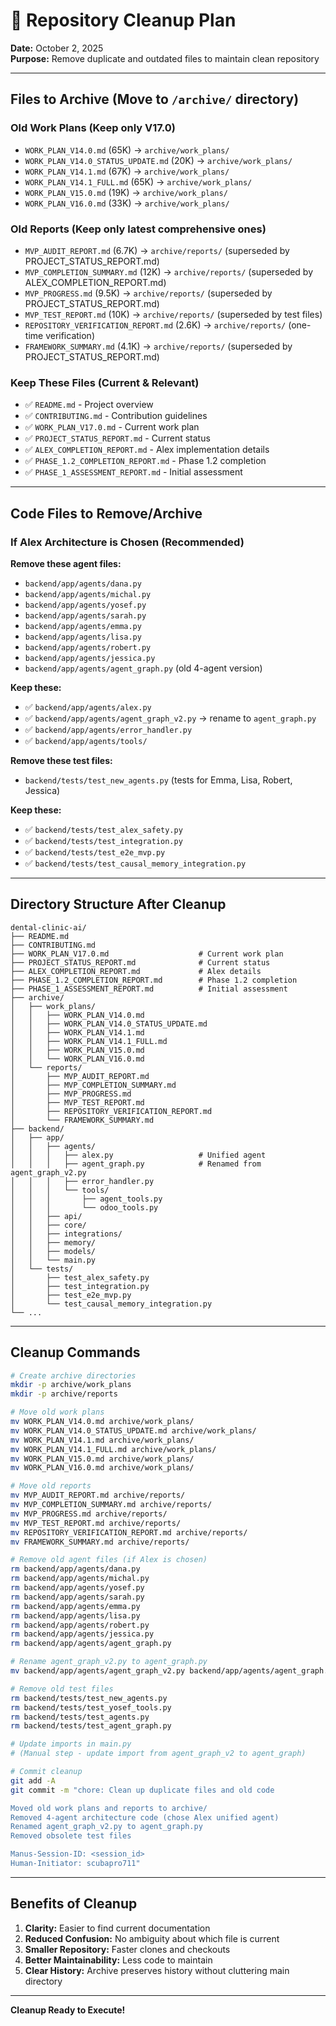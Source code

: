 # 🧹 Repository Cleanup Plan

**Date:** October 2, 2025  
**Purpose:** Remove duplicate and outdated files to maintain clean repository

---

## Files to Archive (Move to `/archive/` directory)

### Old Work Plans (Keep only V17.0)
- `WORK_PLAN_V14.0.md` (65K) → `archive/work_plans/`
- `WORK_PLAN_V14.0_STATUS_UPDATE.md` (20K) → `archive/work_plans/`
- `WORK_PLAN_V14.1.md` (67K) → `archive/work_plans/`
- `WORK_PLAN_V14.1_FULL.md` (65K) → `archive/work_plans/`
- `WORK_PLAN_V15.0.md` (19K) → `archive/work_plans/`
- `WORK_PLAN_V16.0.md` (33K) → `archive/work_plans/`

### Old Reports (Keep only latest comprehensive ones)
- `MVP_AUDIT_REPORT.md` (6.7K) → `archive/reports/` (superseded by PROJECT_STATUS_REPORT.md)
- `MVP_COMPLETION_SUMMARY.md` (12K) → `archive/reports/` (superseded by ALEX_COMPLETION_REPORT.md)
- `MVP_PROGRESS.md` (9.5K) → `archive/reports/` (superseded by PROJECT_STATUS_REPORT.md)
- `MVP_TEST_REPORT.md` (10K) → `archive/reports/` (superseded by test files)
- `REPOSITORY_VERIFICATION_REPORT.md` (2.6K) → `archive/reports/` (one-time verification)
- `FRAMEWORK_SUMMARY.md` (4.1K) → `archive/reports/` (superseded by PROJECT_STATUS_REPORT.md)

### Keep These Files (Current & Relevant)
- ✅ `README.md` - Project overview
- ✅ `CONTRIBUTING.md` - Contribution guidelines
- ✅ `WORK_PLAN_V17.0.md` - Current work plan
- ✅ `PROJECT_STATUS_REPORT.md` - Current status
- ✅ `ALEX_COMPLETION_REPORT.md` - Alex implementation details
- ✅ `PHASE_1.2_COMPLETION_REPORT.md` - Phase 1.2 completion
- ✅ `PHASE_1_ASSESSMENT_REPORT.md` - Initial assessment

---

## Code Files to Remove/Archive

### If Alex Architecture is Chosen (Recommended)

**Remove these agent files:**
- `backend/app/agents/dana.py`
- `backend/app/agents/michal.py`
- `backend/app/agents/yosef.py`
- `backend/app/agents/sarah.py`
- `backend/app/agents/emma.py`
- `backend/app/agents/lisa.py`
- `backend/app/agents/robert.py`
- `backend/app/agents/jessica.py`
- `backend/app/agents/agent_graph.py` (old 4-agent version)

**Keep these:**
- ✅ `backend/app/agents/alex.py`
- ✅ `backend/app/agents/agent_graph_v2.py` → rename to `agent_graph.py`
- ✅ `backend/app/agents/error_handler.py`
- ✅ `backend/app/agents/tools/`

**Remove these test files:**
- `backend/tests/test_new_agents.py` (tests for Emma, Lisa, Robert, Jessica)

**Keep these:**
- ✅ `backend/tests/test_alex_safety.py`
- ✅ `backend/tests/test_integration.py`
- ✅ `backend/tests/test_e2e_mvp.py`
- ✅ `backend/tests/test_causal_memory_integration.py`

---

## Directory Structure After Cleanup

```
dental-clinic-ai/
├── README.md
├── CONTRIBUTING.md
├── WORK_PLAN_V17.0.md                    # Current work plan
├── PROJECT_STATUS_REPORT.md              # Current status
├── ALEX_COMPLETION_REPORT.md             # Alex details
├── PHASE_1.2_COMPLETION_REPORT.md        # Phase 1.2 completion
├── PHASE_1_ASSESSMENT_REPORT.md          # Initial assessment
├── archive/
│   ├── work_plans/
│   │   ├── WORK_PLAN_V14.0.md
│   │   ├── WORK_PLAN_V14.0_STATUS_UPDATE.md
│   │   ├── WORK_PLAN_V14.1.md
│   │   ├── WORK_PLAN_V14.1_FULL.md
│   │   ├── WORK_PLAN_V15.0.md
│   │   └── WORK_PLAN_V16.0.md
│   └── reports/
│       ├── MVP_AUDIT_REPORT.md
│       ├── MVP_COMPLETION_SUMMARY.md
│       ├── MVP_PROGRESS.md
│       ├── MVP_TEST_REPORT.md
│       ├── REPOSITORY_VERIFICATION_REPORT.md
│       └── FRAMEWORK_SUMMARY.md
├── backend/
│   ├── app/
│   │   ├── agents/
│   │   │   ├── alex.py                   # Unified agent
│   │   │   ├── agent_graph.py            # Renamed from agent_graph_v2.py
│   │   │   ├── error_handler.py
│   │   │   └── tools/
│   │   │       ├── agent_tools.py
│   │   │       └── odoo_tools.py
│   │   ├── api/
│   │   ├── core/
│   │   ├── integrations/
│   │   ├── memory/
│   │   ├── models/
│   │   └── main.py
│   └── tests/
│       ├── test_alex_safety.py
│       ├── test_integration.py
│       ├── test_e2e_mvp.py
│       └── test_causal_memory_integration.py
└── ...
```

---

## Cleanup Commands

```bash
# Create archive directories
mkdir -p archive/work_plans
mkdir -p archive/reports

# Move old work plans
mv WORK_PLAN_V14.0.md archive/work_plans/
mv WORK_PLAN_V14.0_STATUS_UPDATE.md archive/work_plans/
mv WORK_PLAN_V14.1.md archive/work_plans/
mv WORK_PLAN_V14.1_FULL.md archive/work_plans/
mv WORK_PLAN_V15.0.md archive/work_plans/
mv WORK_PLAN_V16.0.md archive/work_plans/

# Move old reports
mv MVP_AUDIT_REPORT.md archive/reports/
mv MVP_COMPLETION_SUMMARY.md archive/reports/
mv MVP_PROGRESS.md archive/reports/
mv MVP_TEST_REPORT.md archive/reports/
mv REPOSITORY_VERIFICATION_REPORT.md archive/reports/
mv FRAMEWORK_SUMMARY.md archive/reports/

# Remove old agent files (if Alex is chosen)
rm backend/app/agents/dana.py
rm backend/app/agents/michal.py
rm backend/app/agents/yosef.py
rm backend/app/agents/sarah.py
rm backend/app/agents/emma.py
rm backend/app/agents/lisa.py
rm backend/app/agents/robert.py
rm backend/app/agents/jessica.py
rm backend/app/agents/agent_graph.py

# Rename agent_graph_v2.py to agent_graph.py
mv backend/app/agents/agent_graph_v2.py backend/app/agents/agent_graph.py

# Remove old test files
rm backend/tests/test_new_agents.py
rm backend/tests/test_yosef_tools.py
rm backend/tests/test_agents.py
rm backend/tests/test_agent_graph.py

# Update imports in main.py
# (Manual step - update import from agent_graph_v2 to agent_graph)

# Commit cleanup
git add -A
git commit -m "chore: Clean up duplicate files and old code

Moved old work plans and reports to archive/
Removed 4-agent architecture code (chose Alex unified agent)
Renamed agent_graph_v2.py to agent_graph.py
Removed obsolete test files

Manus-Session-ID: <session_id>
Human-Initiator: scubapro711"
```

---

## Benefits of Cleanup

1. **Clarity:** Easier to find current documentation
2. **Reduced Confusion:** No ambiguity about which file is current
3. **Smaller Repository:** Faster clones and checkouts
4. **Better Maintainability:** Less code to maintain
5. **Clear History:** Archive preserves history without cluttering main directory

---

**Cleanup Ready to Execute!**
